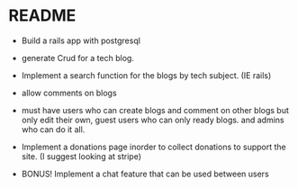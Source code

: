 # README

* Build a rails app with postgresql

* generate Crud for a tech blog.

* Implement a search function for the blogs by tech subject. (IE rails)

* allow comments on blogs

* must have users who can create blogs and comment on other blogs but only edit their own, guest users who can only ready blogs. and admins who can do it all.

* Implement a donations page inorder to collect donations to support the site. (I suggest looking at stripe)

* BONUS! Implement a chat feature that can be used between users
